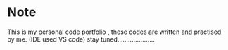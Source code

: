 # Note
This is my personal code  portfolio , these codes are written and practised by me. 
(IDE used VS code)
stay tuned.....................

